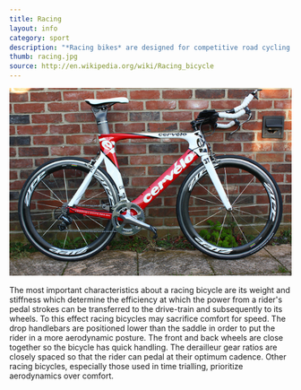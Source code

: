 ```yaml
---
title: Racing
layout: info
category: sport
description: "*Racing bikes* are designed for competitive road cycling. They are extremely high performance, but demand very ideal terrain and conditions."
thumb: racing.jpg
source: http://en.wikipedia.org/wiki/Racing_bicycle
---
```


![Bike photo](img/bikes/racing.jpg)

The most important characteristics about a racing bicycle are its weight and stiffness which determine the efficiency at which the power from a rider's pedal strokes can be transferred to the drive-train and subsequently to its wheels. To this effect racing bicycles may sacrifice comfort for speed. The drop handlebars are positioned lower than the saddle in order to put the rider in a more aerodynamic posture. The front and back wheels are close together so the bicycle has quick handling. The derailleur gear ratios are closely spaced so that the rider can pedal at their optimum cadence. Other racing bicycles, especially those used in time trialling, prioritize aerodynamics over comfort.